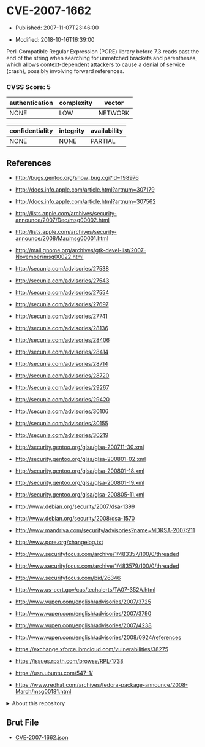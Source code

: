 # CVE-2007-1662

- Published: 2007-11-07T23:46:00

- Modified: 2018-10-16T16:39:00

Perl-Compatible Regular Expression (PCRE) library before 7.3 reads past the end of the string when searching for unmatched brackets and parentheses, which allows context-dependent attackers to cause a denial of service (crash), possibly involving forward references.

### CVSS Score: **5**

| authentication | complexity | vector |
| --- | --- | --- |
| NONE | LOW | NETWORK |

| confidentiality | integrity | availability |
| --- | --- | --- |
| NONE | NONE | PARTIAL |

## References

* http://bugs.gentoo.org/show_bug.cgi?id=198976

* http://docs.info.apple.com/article.html?artnum=307179

* http://docs.info.apple.com/article.html?artnum=307562

* http://lists.apple.com/archives/security-announce/2007/Dec/msg00002.html

* http://lists.apple.com/archives/security-announce/2008/Mar/msg00001.html

* http://mail.gnome.org/archives/gtk-devel-list/2007-November/msg00022.html

* http://secunia.com/advisories/27538

* http://secunia.com/advisories/27543

* http://secunia.com/advisories/27554

* http://secunia.com/advisories/27697

* http://secunia.com/advisories/27741

* http://secunia.com/advisories/28136

* http://secunia.com/advisories/28406

* http://secunia.com/advisories/28414

* http://secunia.com/advisories/28714

* http://secunia.com/advisories/28720

* http://secunia.com/advisories/29267

* http://secunia.com/advisories/29420

* http://secunia.com/advisories/30106

* http://secunia.com/advisories/30155

* http://secunia.com/advisories/30219

* http://security.gentoo.org/glsa/glsa-200711-30.xml

* http://security.gentoo.org/glsa/glsa-200801-02.xml

* http://security.gentoo.org/glsa/glsa-200801-18.xml

* http://security.gentoo.org/glsa/glsa-200801-19.xml

* http://security.gentoo.org/glsa/glsa-200805-11.xml

* http://www.debian.org/security/2007/dsa-1399

* http://www.debian.org/security/2008/dsa-1570

* http://www.mandriva.com/security/advisories?name=MDKSA-2007:211

* http://www.pcre.org/changelog.txt

* http://www.securityfocus.com/archive/1/483357/100/0/threaded

* http://www.securityfocus.com/archive/1/483579/100/0/threaded

* http://www.securityfocus.com/bid/26346

* http://www.us-cert.gov/cas/techalerts/TA07-352A.html

* http://www.vupen.com/english/advisories/2007/3725

* http://www.vupen.com/english/advisories/2007/3790

* http://www.vupen.com/english/advisories/2007/4238

* http://www.vupen.com/english/advisories/2008/0924/references

* https://exchange.xforce.ibmcloud.com/vulnerabilities/38275

* https://issues.rpath.com/browse/RPL-1738

* https://usn.ubuntu.com/547-1/

* https://www.redhat.com/archives/fedora-package-announce/2008-March/msg00181.html

<details>
<summary>About this repository</summary> 

  This repository is part of the project [Live Hack CVE](https://github.com/Live-Hack-CVE). Main website can be found [www.live-hack.org](https://www.live-hack.org) 
  
  Made by [Sn0wAlice](https://github.com/Sn0wAlice) for the people that care about security and need to have a feed of the latest CVEs. Hope you enjoy it, don't forget to star the repo and follow me on [Twitter](https://twitter.com/Sn0wAlice) and [Github](https://github.com/Sn0wAlice). And that is my [personnal website](https://www.alice-snow.me/)

  - [Home Page](https://github.com/Live-Hack-CVE)
  - [Framework](https://github.com/Live-Hack-CVE/cve-framework)
  - [CVE database](https://github.com/Live-Hack-CVE/full_database)
  - [Changelog](https://github.com/Live-Hack-CVE/Changelog)
</details>

## Brut File

* [CVE-2007-1662.json](https://raw.githubusercontent.com/Live-Hack-CVE/full_database/main/cves/2007/CVE-2007-1662.json)

